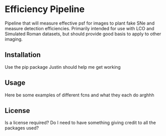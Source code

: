 # Efficiency Pipeline

Pipeline that will measure effective psf for images to plant fake SNe and measure detection efficiencies. Primarily intended for use with LCO and Simulated Roman datasets, but should provide good basis to apply to other imaging.

## Installation
Use the pip package Justin should help me get working 

## Usage
Here be some examples of different fcns and what they each do arghhh

## License
Is a license required? Do I need to have something giving credit to all the packages used? 